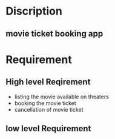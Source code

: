 # Discription
 ## movie ticket booking app
# Requirement

## High level Reqirement

* listing the movie available on theaters
* booking the movie ticket 
* cancellation of movie ticket 

## low level Requirement